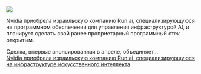 <!--2025-01-01 22:15:55-->
<div class="yb">
  <div class="rss smaller1"><img src="https://habrastorage.org/getpro/habr/upload_files/598/d94/a95/598d94a9500961cea8631b43e578370e.jpg" /><p>Nvidia приобрела израильскую компанию Run:ai, специализирующуюся на программном обеспечении для управления инфраструктурой AI, и планирует сделать свой ранее проприетарный программный стек открытым.</p><p>Сделка, впервые анонсированная в апреле, объединяет... <br><a class="light" href="https://habr.com/ru/companies/bothub/news/871214/?utm_source=habrahabr&utm_medium=rss&utm_campaign=871214">Nvidia приобрела израильскую компанию Run:ai, специализирующуюся на инфраструктуре искусственного интеллекта</a></div>
</div>
